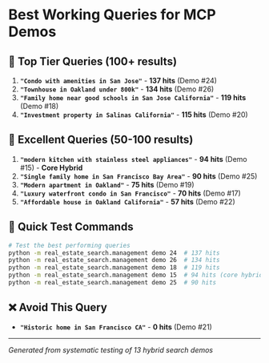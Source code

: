 # Best Working Queries for MCP Demos

## 🎯 Top Tier Queries (100+ results)

1. **`"Condo with amenities in San Jose"`** - **137 hits** (Demo #24)
2. **`"Townhouse in Oakland under 800k"`** - **134 hits** (Demo #26)
3. **`"Family home near good schools in San Jose California"`** - **119 hits** (Demo #18)
4. **`"Investment property in Salinas California"`** - **115 hits** (Demo #20)

## 🥇 Excellent Queries (50-100 results)

1. **`"modern kitchen with stainless steel appliances"`** - **94 hits** (Demo #15) - **Core Hybrid**
2. **`"Single family home in San Francisco Bay Area"`** - **90 hits** (Demo #25)
3. **`"Modern apartment in Oakland"`** - **75 hits** (Demo #19)
4. **`"Luxury waterfront condo in San Francisco"`** - **70 hits** (Demo #17)
5. **`"Affordable house in Oakland California"`** - **57 hits** (Demo #22)

## 🚀 Quick Test Commands

```bash
# Test the best performing queries
python -m real_estate_search.management demo 24  # 137 hits
python -m real_estate_search.management demo 26  # 134 hits  
python -m real_estate_search.management demo 18  # 119 hits
python -m real_estate_search.management demo 15  # 94 hits (core hybrid)
python -m real_estate_search.management demo 25  # 90 hits
```

## ❌ Avoid This Query
- **`"Historic home in San Francisco CA"`** - **0 hits** (Demo #21)

---
*Generated from systematic testing of 13 hybrid search demos*